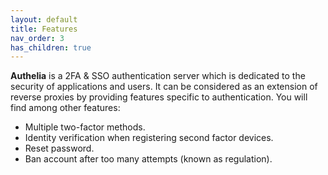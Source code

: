 ```yaml
---
layout: default
title: Features
nav_order: 3
has_children: true
---
```


**Authelia** is a 2FA & SSO authentication server which is dedicated to the security of applications and users. It can
be considered as an extension of reverse proxies by providing features specific to authentication. You will find among
other features:

- Multiple two-factor methods.
- Identity verification when registering second factor devices.
- Reset password.
- Ban account after too many attempts (known as regulation).

